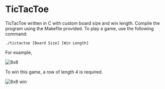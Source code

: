 # TicTacToe
TicTacToe written in C with custom board size and win length.
Compile the program using the Makefile provided.
To play a game, use the following command:
```
./tictactoe [Board Size] [Win Length]
```
For example,

![8x8](https://github.com/Connor-S-G/TicTacToe/assets/56166849/f366afa0-779d-452d-882b-2a45c26d0c0e)

To win this game, a row of length 4 is required.

![8x8 win](https://github.com/Connor-S-G/TicTacToe/assets/56166849/8ee1ced1-0f94-43d2-847d-45528a7122f0)
